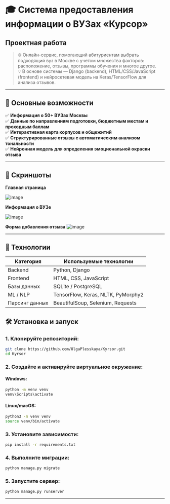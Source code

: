 # 🎓 Система предоставления информации о ВУЗах «Курсор»  
## Проектная работа

> 🌐 Онлайн-сервис, помогающий абитуриентам выбрать подходящий вуз в Москве с учетом множества факторов: расположение, отзывы, программы обучения и многое другое.  
> 💡 В основе системы — Django (backend), HTML/CSS/JavaScript (frontend) и нейросетевая модель на Keras/TensorFlow для анализа отзывов.

---

## 🧩 Основные возможности

✅ **Информация о 50+ ВУЗах Москвы**  
✅ **Данные по направлениям подготовки, бюджетным местам и проходным баллам**  
✅ **Интерактивная карта корпусов и общежитий**  
✅ **Структурированные отзывы с автоматическим анализом тональности**  
✅ **Нейронная модель для определения эмоциональной окраски отзыва**

---

## 📸 Скриншоты

**Главная страница**

![image](https://github.com/user-attachments/assets/636b523f-8e1e-4777-8335-379673e5e8a1)

**Информация о ВУЗе**

![image](https://github.com/user-attachments/assets/8979a294-b36e-48c9-b220-19bd084c9295)

**Форма добавления отзыва**
![image](https://github.com/user-attachments/assets/435f0626-8c2e-4bb6-ab63-d2c90fd0d021)


---

## 🚀 Технологии

| Категория       | Используемые технологии                     |
|----------------|---------------------------------------------|
| Backend        | Python, Django                              |
| Frontend       | HTML, CSS, JavaScript                       |
| Базы данных    | SQLite / PostgreSQL                         |
| ML / NLP       | TensorFlow, Keras, NLTK, PyMorphy2           |
| Парсинг данных | BeautifulSoup, Selenium, Requests             |

## 🛠 Установка и запуск

### 1. Клонируйте репозиторий:
```bash
git clone https://github.com/OlgaPlesskaya/Kyrsor.git
cd Kyrsor
```

### 2. Создайте и активируйте виртуальное окружение:

#### Windows:
```bash
python -m venv venv
venv\Scripts\activate
```

#### Linux/macOS:
```bash
python3 -m venv venv
source venv/bin/activate
```

### 3. Установите зависимости:
```bash
pip install -r requirements.txt
```

### 4. Выполните миграции:
```bash
python manage.py migrate
```

### 5. Запустите сервер:
```bash
python manage.py runserver
```

--- 

